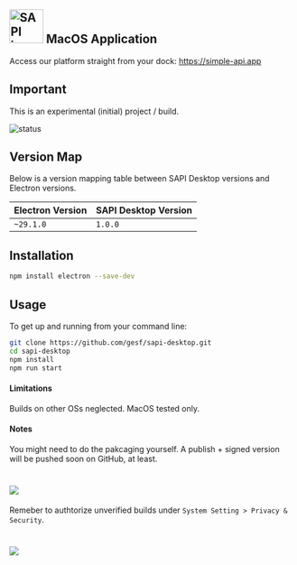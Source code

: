 ## <img src="http://simple-api.app/assets/logo.png" width="60px" class="rounded" alt="SAPI icon"> MacOS Application

Access our platform straight from your dock: https://simple-api.app

## Important

This is an experimental (initial) project / build.

<img src="https://img.shields.io/badge/Status-%20Ready%20for%20Awesome-red.svg" alt="status">

## Version Map

Below is a version mapping table between SAPI Desktop versions and Electron versions.

| Electron Version | SAPI Desktop Version |
|------------------|----------------------|
| `~29.1.0`        | `1.0.0`              |

## Installation

```sh
npm install electron --save-dev
```

## Usage

To get up and running from your command line:

```sh
git clone https://github.com/gesf/sapi-desktop.git
cd sapi-desktop
npm install
npm run start
```

#### Limitations

Builds on other OSs neglected. MacOS tested only.

#### Notes

You might need to do the pakcaging yourself.
A publish + signed version will be pushed soon on GitHub, at least.

# <img src="https://simple-api.app/assets/sapi-dock.png" align="center">

Remeber to authtorize unverified builds under `System Setting > Privacy & Security`.

# <img src="https://simple-api.app/assets/security-accept-open.png" align="center">
